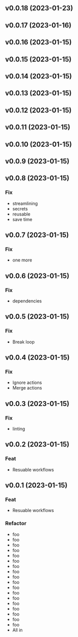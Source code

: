 ## v0.0.18 (2023-01-23)

## v0.0.17 (2023-01-16)

## v0.0.16 (2023-01-15)

## v0.0.15 (2023-01-15)

## v0.0.14 (2023-01-15)

## v0.0.13 (2023-01-15)

## v0.0.12 (2023-01-15)

## v0.0.11 (2023-01-15)

## v0.0.10 (2023-01-15)

## v0.0.9 (2023-01-15)

## v0.0.8 (2023-01-15)

### Fix

- streamlining
- secrets
- reusable
- save time

## v0.0.7 (2023-01-15)

### Fix

- one more

## v0.0.6 (2023-01-15)

### Fix

- dependencies

## v0.0.5 (2023-01-15)

### Fix

- Break loop

## v0.0.4 (2023-01-15)

### Fix

- Ignore actions
- Merge actions

## v0.0.3 (2023-01-15)

### Fix

- linting

## v0.0.2 (2023-01-15)

### Feat

- Resuable workflows

## v0.0.1 (2023-01-15)

### Feat

- Resuable workflows

### Refactor

- foo
- foo
- foo
- foo
- foo
- foo
- foo
- foo
- foo
- foo
- foo
- foo
- foo
- foo
- foo
- foo
- foo
- foo
- All in
